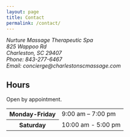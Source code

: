 ```yaml
---
layout: page
title: Contact 
permalink: /contact/
---
```


<address>
Nurture Massage Therapeutic Spa
  <br>
  825 Wappoo Rd
  <br>
  Charleston, SC 29407
  <br>
  Phone: 843-277-6467
  <br>
  Email: concierge@charlestonscmassage.com 
</address>

## Hours
Open by appointment.
<table>
  <tr>
    <th>Monday-Friday</th>
    <td>9:00 am – 7:00 pm</td>
  </tr>
  <tr>
    <th>Saturday</th>
    <td>10:00 am - 5:00 pm</td>
  </tr>
</table>
